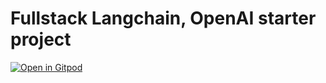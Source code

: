# Fullstack Langchain, OpenAI starter project

[![Open in Gitpod](https://gitpod.io/button/open-in-gitpod.svg)](https://github.com/andreia-oca/serverless-langchain-starter)
